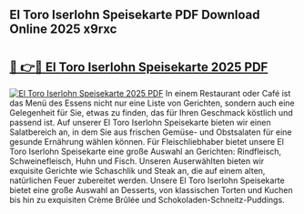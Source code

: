 ## El Toro Iserlohn Speisekarte PDF Download Online 2025 x9rxc

# <h2><a href="http://gc9g8q.nevu.top/?p=El+Toro+Iserlohn+Speisekarte">🔗 👉🔴 El Toro Iserlohn Speisekarte 2025 PDF</a></h2>

[![El Toro Iserlohn Speisekarte 2025 PDF](https://i.imgur.com/dBaPXMq.png)](http://gc9g8q.nevu.top/?p=El+Toro+Iserlohn+Speisekarte)
In einem Restaurant oder Café ist das Menü des Essens nicht nur eine Liste von Gerichten, sondern auch eine Gelegenheit für Sie, etwas zu finden, das für Ihren Geschmack köstlich und passend ist. Auf unserer El Toro Iserlohn Speisekarte bieten wir einen Salatbereich an, in dem Sie aus frischen Gemüse- und Obstsalaten für eine gesunde Ernährung wählen können. Für Fleischliebhaber bietet unsere El Toro Iserlohn Speisekarte eine große Auswahl an Gerichten: Rindfleisch, Schweinefleisch, Huhn und Fisch. Unseren Auserwählten bieten wir exquisite Gerichte wie Schaschlik und Steak an, die auf einem alten, natürlichen Feuer zubereitet werden. Unsere El Toro Iserlohn Speisekarte bietet eine große Auswahl an Desserts, von klassischen Torten und Kuchen bis hin zu exquisiten Crème Brûlée und Schokoladen-Schneitz-Puddings.
